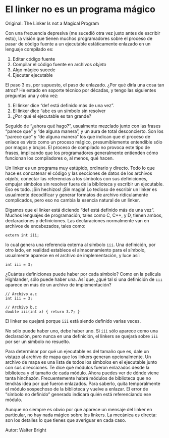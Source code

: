 # El linker no es un programa mágico

Original: The Linker Is not a Magical Program

Con una frecuencia depresiva (me sucedió otra vez justo antes de
escribir esto), la visión que tienen muchos programadores sobre el
proceso de pasar de código fuente a un ejecutable estáticamente enlazado
en un lenguaje compilado es:

1. Editar código fuente
2. Compilar el código fuente en archivos _objeto_
3. Algo mágico sucede
4. Ejecutar ejecutable

El paso 3 es, por supuesto, el paso de enlazado. ¿Por qué diría una cosa
tan atroz? He estado en soporte técnico por décadas, y tengo las
siguientes preguntas una y otra vez:

1. El linker dice “def está definido más de una vez”.
2. El linker dice “abc es un símbolo sin resolver
3. ¿Por qué el ejecutable es tan grande?

Seguido de “¿ahora qué hago?”, usualmente mezclado junto con las frases
“parece que” y “de alguna manera”, y un aura de total desconcierto. Son
los “parece que” y “de alguna manera” los que indican que el proceso de
enlace es visto como un proceso mágico, presumiblemente entendible sólo
por magos y brujos. El proceso de compilado no provoca este tipo de
frases, implicando que los programadores generalmente entienden cómo
funcionan los compiladores o, al menos, qué hacen.

Un linker es un programa muy estúpido, ordinario y directo. Todo lo que
hace es concatenar el código y las secciones de datos de los archivos
_objeto_, conectar las referencias a los símbolos con sus definiciones,
empujar símbolos sin resolver fuera de la biblioteca y escribir un
ejecutable. Eso es todo. ¡Sin hechizos! ¡Sin magia! Lo tedioso de
escribir un linker es usualmente decodificar y generar formatos de
archivo ridículamente complicados, pero eso no cambia la esencia natural
de un linker.

Digamos que el linker está diciendo “def está definido más de una vez”.
Muchos lenguajes de programación, tales como C, C++, y D, tienen ambos,
declaraciones y definiciones. Las declaraciones normalmente van en
archivos de encabezados, tales como:

    extern int iii;

lo cual genera una referencia externa al símbolo `iii`. Una definición,
por otro lado, en realidad establece el almacenamiento para el símbolo,
usualmente aparece en el archivo de implementación, y luce así:

    int iii = 3;

¿Cuántas definiciones puede haber por cada símbolo? Como en la película
Highlander, sólo puede haber una. Así que, ¿qué tal si una definición de
`iii` aparece en más de un archivo de implementación?

    // Archivo a.c
    int iii = 3;

    // Archivo b.c
    double iii(int x) { return 3.7; }

El linker se quejará porque `iii` está siendo definido varias veces.

No sólo puede haber uno, debe haber uno. Si `iii` sólo aparece como una
declaración, pero nunca en una definición, el linkers se quejará sobre
`iii` por ser un símbolo no resuelto.

Para determinar por qué un ejecutable es del tamaño que es, dale un
vistazo al archivo de mapa que los linkers generan opcionalmente. Un
archivo de mapa es una lista de todos los símbolos en el ejecutable
junto con sus direcciones. Te dice qué módulos fueron enlazados desde la
biblioteca y el tamaño de cada módulo. Ahora puedes ver de dónde viene
tanta hinchazón. Frecuentemente habrá módulos de biblioteca que no
tendrás idea por qué fueron enlazados. Para saberlo, quita temporalmente
el módulo sospechoso de la biblioteca y vuelve a enlazar. El error de
“símbolo no definido” generado indicará quién está referenciando ese
módulo.

Aunque no siempre es obvio por qué aparece un mensaje del linker en
particular, no hay nada mágico sobre los linkers. La mecánica es
directa: son los detalles lo que tienes que averiguar en cada caso.

Autor: Walter Bright